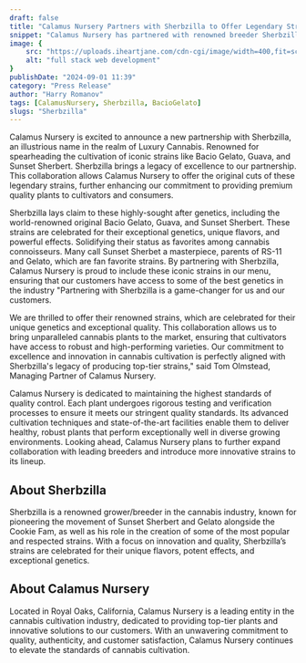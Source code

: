 ```yaml
---
draft: false
title: "Calamus Nursery Partners with Sherbzilla to Offer Legendary Strains"
snippet: "Calamus Nursery has partnered with renowned breeder Sherbzilla to offer original cuts of iconic cannabis strains like Bacio Gelato and Sunset Sherbert."
image: {
    src: "https://uploads.iheartjane.com/cdn-cgi/image/width=400,fit=scale-down,format=auto,metadata=none/uploads/c6142d70-5190-4260-b059-1a5ff86bd5aa.png 400w,https://uploads.iheartjane.com/cdn-cgi/image/width=600,fit=scale-down,format=auto,metadata=none/uploads/c6142d70-5190-4260-b059-1a5ff86bd5aa.png 600w,https://uploads.iheartjane.com/cdn-cgi/image/width=800,fit=scale-down,format=auto,metadata=none/uploads/c6142d70-5190-4260-b059-1a5ff86bd5aa.png 800w,https://uploads.iheartjane.com/cdn-cgi/image/width=1000,fit=scale-down,format=auto,metadata=none/uploads/c6142d70-5190-4260-b059-1a5ff86bd5aa.png 1000w,https://uploads.iheartjane.com/cdn-cgi/image/width=1200,fit=scale-down,format=auto,metadata=none/uploads/c6142d70-5190-4260-b059-1a5ff86bd5aa.png 1200w,https://uploads.iheartjane.com/cdn-cgi/image/width=1400,fit=scale-down,format=auto,metadata=none/uploads/c6142d70-5190-4260-b059-1a5ff86bd5aa.png 1400w,https://uploads.iheartjane.com/cdn-cgi/image/width=1600,fit=scale-down,format=auto,metadata=none/uploads/c6142d70-5190-4260-b059-1a5ff86bd5aa.png 1600w",
    alt: "full stack web development"
}
publishDate: "2024-09-01 11:39"
category: "Press Release"
author: "Harry Romanov"
tags: [CalamusNursery, Sherbzilla, BacioGelato]
slugs: "Sherbzilla"
---
```



Calamus Nursery is excited to announce a new partnership with Sherbzilla, an illustrious name in the realm of Luxury Cannabis. Renowned for spearheading the cultivation of iconic strains like Bacio Gelato, Guava, and Sunset Sherbert. Sherbzilla brings a legacy of excellence to our partnership. This collaboration allows Calamus Nursery to offer the original cuts of these legendary strains, further enhancing our commitment to providing premium quality plants to cultivators and consumers.

Sherbzilla lays claim to these highly-sought after genetics, including the world-renowned original Bacio
Gelato, Guava, and Sunset Sherbert. These strains are celebrated for their exceptional genetics, unique
flavors, and powerful effects. Solidifying their status as favorites among cannabis connoisseurs. Many call
Sunset Sherbet a masterpiece, parents of RS-11 and Gelato, which are fan favorite strains. By partnering
with Sherbzilla, Calamus Nursery is proud to include these iconic strains in our menu, ensuring that our
customers have access to some of the best genetics in the industry
 "Partnering with Sherbzilla is a game-changer for us and our customers.

We are thrilled to offer their renowned strains, which are celebrated for their unique genetics and exceptional quality. This collaboration allows us to bring unparalleled cannabis plants to the market, ensuring that cultivators have access to
robust and high-performing varieties. Our commitment to excellence and innovation in cannabis
cultivation is perfectly aligned with Sherbzilla's legacy of producing top-tier strains," said Tom Olmstead,
Managing Partner of Calamus Nursery.

Calamus Nursery is dedicated to maintaining the highest standards of quality control. Each plant
undergoes rigorous testing and verification processes to ensure it meets our stringent quality standards. Its
advanced cultivation techniques and state-of-the-art facilities enable them to deliver healthy, robust plants
that perform exceptionally well in diverse growing environments.
Looking ahead, Calamus Nursery plans to further expand collaboration with leading breeders and
introduce more innovative strains to its lineup.

## About Sherbzilla

Sherbzilla is a renowned grower/breeder in the cannabis industry, known for pioneering the movement of
Sunset Sherbert and Gelato alongside the Cookie Fam, as well as his role in the creation of some of the
most popular and respected strains. With a focus on innovation and quality, Sherbzilla’s strains are
celebrated for their unique flavors, potent effects, and exceptional genetics.

## About Calamus Nursery

Located in Royal Oaks, California, Calamus Nursery is a leading entity in the cannabis cultivation
industry, dedicated to providing top-tier plants and innovative solutions to our customers. With an
unwavering commitment to quality, authenticity, and customer satisfaction, Calamus Nursery continues to
elevate the standards of cannabis cultivation.
